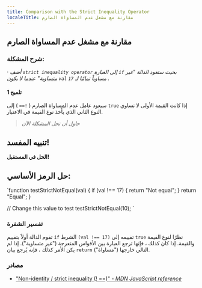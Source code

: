 ```yaml
---
title: Comparison with the Strict Inequality Operator
localeTitle: مقارنة مع مشغل عدم المساواة الصارم
---
```

## مقارنة مع مشغل عدم المساواة الصارم

### شرح المشكلة:

· _أضف `strict inequality operator` إلى العبارة `if` بحيث ستعود الدالة "غير متساوية" عندما لا يكون `val` مساوياً تمامًا لـ `17` ._

#### تلميح 1

سيعود عامل عدم المساواة الصارم ( `!==` ) إلى `true` إذا كانت القيمة الأولى لا تساوي النوع الثاني الذي يأخذ نوع القيمة في الاعتبار.

> _حاول أن تحل المشكلة الآن_

## تنبيه المفسد!

**الحل في المستقبل!**

## حل الرمز الأساسي:

 `function testStrictNotEqual(val) { 
  if (val !== 17) { 
    return "Not equal"; 
  } 
  return "Equal"; 
 } 
 
 // Change this value to test 
 testStrictNotEqual(10); 
` 

### تفسير الشفرة

تقوم الدالة أولاً بتقييم `if` الشرط `(val !== 17)` تقييمه إلى `true` نظرًا لنوع القيمة والقيمة. إذا كان كذلك ، فإنها ترجع العبارة بين الأقواس المتعرجة ("غير متساوية"). إذا لم يكن الأمر كذلك ، فإنه يُرجع بيان `return` التالي خارجها ("مساواة").

### مصادر

*   ["Non-identity / strict inequality (! ==)" - _MDN JavaScript reference_](https://developer.mozilla.org/en-US/docs/Web/JavaScript/Reference/Operators/Comparison_Operators#Non-identity_strict_inequality_(!))